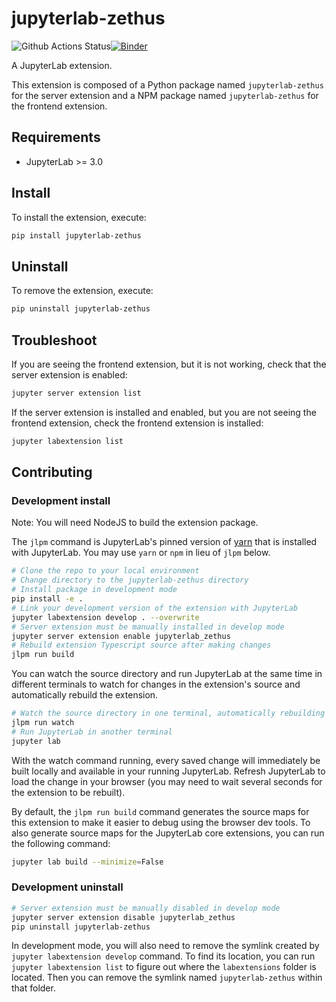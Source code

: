 # jupyterlab-zethus

![Github Actions Status](https://github.com/github_username/jupyterlab-zethus/workflows/Build/badge.svg)[![Binder](https://mybinder.org/badge_logo.svg)](https://mybinder.org/v2/gh/github_username/jupyterlab-zethus/main?urlpath=lab)

A JupyterLab extension.


This extension is composed of a Python package named `jupyterlab-zethus`
for the server extension and a NPM package named `jupyterlab-zethus`
for the frontend extension.


## Requirements

* JupyterLab >= 3.0

## Install

To install the extension, execute:

```bash
pip install jupyterlab-zethus
```

## Uninstall

To remove the extension, execute:

```bash
pip uninstall jupyterlab-zethus
```


## Troubleshoot

If you are seeing the frontend extension, but it is not working, check
that the server extension is enabled:

```bash
jupyter server extension list
```

If the server extension is installed and enabled, but you are not seeing
the frontend extension, check the frontend extension is installed:

```bash
jupyter labextension list
```


## Contributing

### Development install

Note: You will need NodeJS to build the extension package.

The `jlpm` command is JupyterLab's pinned version of
[yarn](https://yarnpkg.com/) that is installed with JupyterLab. You may use
`yarn` or `npm` in lieu of `jlpm` below.

```bash
# Clone the repo to your local environment
# Change directory to the jupyterlab-zethus directory
# Install package in development mode
pip install -e .
# Link your development version of the extension with JupyterLab
jupyter labextension develop . --overwrite
# Server extension must be manually installed in develop mode
jupyter server extension enable jupyterlab_zethus
# Rebuild extension Typescript source after making changes
jlpm run build
```

You can watch the source directory and run JupyterLab at the same time in different terminals to watch for changes in the extension's source and automatically rebuild the extension.

```bash
# Watch the source directory in one terminal, automatically rebuilding when needed
jlpm run watch
# Run JupyterLab in another terminal
jupyter lab
```

With the watch command running, every saved change will immediately be built locally and available in your running JupyterLab. Refresh JupyterLab to load the change in your browser (you may need to wait several seconds for the extension to be rebuilt).

By default, the `jlpm run build` command generates the source maps for this extension to make it easier to debug using the browser dev tools. To also generate source maps for the JupyterLab core extensions, you can run the following command:

```bash
jupyter lab build --minimize=False
```

### Development uninstall

```bash
# Server extension must be manually disabled in develop mode
jupyter server extension disable jupyterlab_zethus
pip uninstall jupyterlab-zethus
```

In development mode, you will also need to remove the symlink created by `jupyter labextension develop`
command. To find its location, you can run `jupyter labextension list` to figure out where the `labextensions`
folder is located. Then you can remove the symlink named `jupyterlab-zethus` within that folder.
